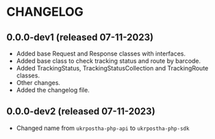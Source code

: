 # CHANGELOG

## 0.0.0-dev1 (released 07-11-2023)
- Added base Request and Response classes with interfaces.
- Added base class to check tracking status and route by barcode.
- Added TrackingStatus, TrackingStatusCollection and TrackingRoute classes.
- Other changes.
- Added the changelog file.

## 0.0.0-dev2 (released 07-11-2023)
- Changed name from `ukrpostha-php-api` to `ukrpostha-php-sdk` 
